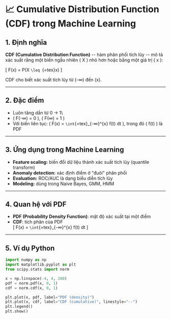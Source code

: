 # 📈 Cumulative Distribution Function (CDF) trong Machine Learning

## 1. Định nghĩa

**CDF (Cumulative Distribution Function)** -- hàm phân phối tích lũy --
mô tả xác suất rằng một biến ngẫu nhiên ( X ) nhỏ hơn hoặc bằng một giá
trị ( x ):

\[ F(x) = P(X `\leq `{=tex}x) \]

CDF cho biết xác suất tích lũy từ (-∞) đến (x).

------------------------------------------------------------------------

## 2. Đặc điểm

-   Luôn tăng dần từ 0 → 1\
-   ( F(-∞) = 0 ), ( F(∞) = 1 )
-   Với biến liên tục: ( F(x) = `\int`{=tex}\_{-∞}\^{x} f(t) dt ), trong
    đó ( f(t) ) là PDF

------------------------------------------------------------------------

## 3. Ứng dụng trong Machine Learning

-   **Feature scaling:** biến đổi dữ liệu thành xác suất tích lũy
    (quantile transform)
-   **Anomaly detection:** xác định điểm ở "đuôi" phân phối
-   **Evaluation:** ROC/AUC là dạng biểu diễn tích lũy
-   **Modeling:** dùng trong Naive Bayes, GMM, HMM

------------------------------------------------------------------------

## 4. Quan hệ với PDF

-   **PDF (Probability Density Function)**: mật độ xác suất tại một điểm
-   **CDF**: tích phân của PDF\
    \[ F(x) = `\int`{=tex}\_{-∞}\^{x} f(t) dt \]

------------------------------------------------------------------------

## 5. Ví dụ Python

``` python
import numpy as np
import matplotlib.pyplot as plt
from scipy.stats import norm

x = np.linspace(-4, 4, 200)
pdf = norm.pdf(x, 0, 1)
cdf = norm.cdf(x, 0, 1)

plt.plot(x, pdf, label="PDF (density)")
plt.plot(x, cdf, label="CDF (cumulative)", linestyle="--")
plt.legend()
plt.show()
```
